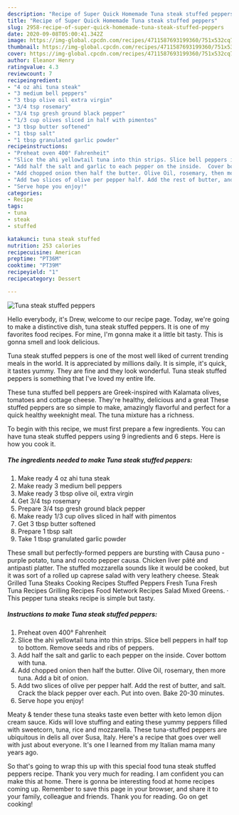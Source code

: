 ```yaml
---
description: "Recipe of Super Quick Homemade Tuna steak stuffed peppers"
title: "Recipe of Super Quick Homemade Tuna steak stuffed peppers"
slug: 2958-recipe-of-super-quick-homemade-tuna-steak-stuffed-peppers
date: 2020-09-08T05:00:41.342Z
image: https://img-global.cpcdn.com/recipes/4711587693199360/751x532cq70/tuna-steak-stuffed-peppers-recipe-main-photo.jpg
thumbnail: https://img-global.cpcdn.com/recipes/4711587693199360/751x532cq70/tuna-steak-stuffed-peppers-recipe-main-photo.jpg
cover: https://img-global.cpcdn.com/recipes/4711587693199360/751x532cq70/tuna-steak-stuffed-peppers-recipe-main-photo.jpg
author: Eleanor Henry
ratingvalue: 4.3
reviewcount: 7
recipeingredient:
- "4 oz ahi tuna steak"
- "3 medium bell peppers"
- "3 tbsp olive oil extra virgin"
- "3/4 tsp rosemary"
- "3/4 tsp gresh ground black pepper"
- "1/3 cup olives sliced in half with pimentos"
- "3 tbsp butter softened"
- "1 tbsp salt"
- "1 tbsp granulated garlic powder"
recipeinstructions:
- "Preheat oven 400° Fahrenheit"
- "Slice the ahi yellowtail tuna into thin strips. Slice bell peppers in half top to bottom. Remove seeds and ribs of peppers."
- "Add half the salt and garlic to each pepper on the inside.  Cover bottom with tuna."
- "Add chopped onion then half the butter. Olive Oil, rosemary, then more tuna. Add a bit of onion."
- "Add two slices of olive per pepper half. Add the rest of butter, and salt. Crack the black pepper over each. Put into oven. Bake 20-30 minutes."
- "Serve hope you enjoy!"
categories:
- Recipe
tags:
- tuna
- steak
- stuffed

katakunci: tuna steak stuffed 
nutrition: 253 calories
recipecuisine: American
preptime: "PT36M"
cooktime: "PT39M"
recipeyield: "1"
recipecategory: Dessert

---
```



![Tuna steak stuffed peppers](https://img-global.cpcdn.com/recipes/4711587693199360/751x532cq70/tuna-steak-stuffed-peppers-recipe-main-photo.jpg)

Hello everybody, it's Drew, welcome to our recipe page. Today, we're going to make a distinctive dish, tuna steak stuffed peppers. It is one of my favorites food recipes. For mine, I'm gonna make it a little bit tasty. This is gonna smell and look delicious.

Tuna steak stuffed peppers is one of the most well liked of current trending meals in the world. It is appreciated by millions daily. It is simple, it's quick, it tastes yummy. They are fine and they look wonderful. Tuna steak stuffed peppers is something that I've loved my entire life.

These tuna stuffed bell peppers are Greek-inspired with Kalamata olives, tomatoes and cottage cheese. They&#39;re healthy, delicious and a great These stuffed peppers are so simple to make, amazingly flavorful and perfect for a quick healthy weeknight meal. The tuna mixture has a richness.


To begin with this recipe, we must first prepare a few ingredients. You can have tuna steak stuffed peppers using 9 ingredients and 6 steps. Here is how you cook it.

<!--inarticleads1-->

##### The ingredients needed to make Tuna steak stuffed peppers:

1. Make ready 4 oz ahi tuna steak
1. Make ready 3 medium bell peppers
1. Make ready 3 tbsp olive oil, extra virgin
1. Get 3/4 tsp rosemary
1. Prepare 3/4 tsp gresh ground black pepper
1. Make ready 1/3 cup olives sliced in half with pimentos
1. Get 3 tbsp butter softened
1. Prepare 1 tbsp salt
1. Take 1 tbsp granulated garlic powder


These small but perfectly-formed peppers are bursting with Causa puno - purple potato, tuna and rocoto pepper causa. Chicken liver pâté and antipasti platter. The stuffed mozzarella sounds like it would be cooked, but it was sort of a rolled up caprese salad with very leathery cheese. Steak Grilled Tuna Steaks Cooking Recipes Stuffed Peppers Fresh Tuna Fresh Tuna Recipes Grilling Recipes Food Network Recipes Salad Mixed Greens. · This pepper tuna steaks recipe is simple but tasty. 

<!--inarticleads2-->

##### Instructions to make Tuna steak stuffed peppers:

1. Preheat oven 400° Fahrenheit
1. Slice the ahi yellowtail tuna into thin strips. Slice bell peppers in half top to bottom. Remove seeds and ribs of peppers.
1. Add half the salt and garlic to each pepper on the inside.  Cover bottom with tuna.
1. Add chopped onion then half the butter. Olive Oil, rosemary, then more tuna. Add a bit of onion.
1. Add two slices of olive per pepper half. Add the rest of butter, and salt. Crack the black pepper over each. Put into oven. Bake 20-30 minutes.
1. Serve hope you enjoy!


Meaty &amp; tender these tuna steaks taste even better with keto lemon dijon cream sauce. Kids will love stuffing and eating these yummy peppers filled with sweetcorn, tuna, rice and mozzarella. These tuna-stuffed peppers are ubiquitous in delis all over Susa, Italy. Here&#39;s a recipe that goes over well with just about everyone. It&#39;s one I learned from my Italian mama many years ago. 

So that's going to wrap this up with this special food tuna steak stuffed peppers recipe. Thank you very much for reading. I am confident you can make this at home. There is gonna be interesting food at home recipes coming up. Remember to save this page in your browser, and share it to your family, colleague and friends. Thank you for reading. Go on get cooking!
